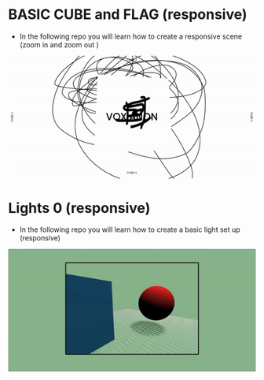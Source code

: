 # BASIC CUBE and FLAG (responsive)

- In the following repo you will learn how to create a responsive scene (zoom in and zoom out )

[<img src="./src/images/cube-responsive_several-images_.gif" />](https://github.com/nadiamariduena/three-js/tree/master/three_responsive_scenes)

# Lights 0 (responsive)

- In the following repo you will learn how to create a basic light set up (responsive)

[<img src="./src/images/preview_lights_part0.gif" />](https://github.com/nadiamariduena/three-js/tree/master/various-geomatries-lights)
